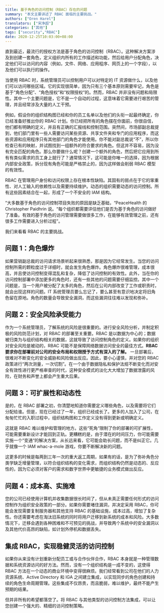 ```yaml
---
title: 基于角色的访问控制（RBAC）存在的问题
summary: "本文主要讲述了 RBAC 面临的主要挑战。"
authors: ["Oren Harel"]
translators: ["宋净超"]
categories: ["其他"]
tags: ["security","RBAC"]
date: 2020-12-25T10:03:00+08:00
---
```


直到最近，最流行的授权方法是基于角色的访问控制（RBAC）。这种解决方案涉及到创建一套角色，定义组织内所有的工作描述和功能，然后给用户分配角色，决定他们可以访问的内容（例如，文件、网络、应用程序、网页上的一个字段），以及他们可以执行的操作。

当使用 RBAC 时，系统管理员可以控制用户可以对特定的 IT 资源做什么，以及他们可以访问哪些区域。它的实现很简单，因为只有三个基本原则需要牢记，角色是基于“角色分配”、“角色授权“和“权限授权“的。然而，RBAC 并非没有问题和局限性。其中一个主要问题是，它不是一个自动的过程，这意味着它需要进行艰苦的管理，并且经常涉及大量的人工干预。

例如，假设你的组织结构图已经和你的员工名单以及他们的头衔一起最终确定，你已经准备好推出你的 RBAC 计划。你已经把所有的角色摆在你面前，你很自信，他们都有明确的定义，并且有正确的汇报线和控制范围。突然间，市场部副总裁提到，他们部门里有一些人需要访问某些资源、共享文件夹和专门的应用程序，而这些资源和应用程序只有其他部门的角色才能使用。你不能对副总裁说“不”，所以你检查已有的映射，并试图找到一组额外的符合要求的角色。但这并不容易，因为没有完全匹配的角色。那么你要做什么呢？创建一个额外的角色，然后把它应用到所有有类似需求的员工身上就行了？通常情况下，这可能是你唯一的选择，因为根据内部安全政策，拆分现有角色可能是严格禁止的，因为这样做会削弱 RBAC 模型的有效性。

RBAC 在管理用户身份和访问权限上存在根本性缺陷。其固有的弱点在于它的笨重性、对人工输入的依赖性以及需要持续维护。动态的组织需要动态的访问控制。所有这些因素结合在一起，形成了一个不安全的 IAM 结构。

“大多数基于角色的访问控制项目失败的原因是缺乏基础，“PeaceHealth 的 Christopher Paidhrin 说。“每个组织都需要评估他们是否为基于角色的访问做好了准备。有效的基于角色的访问管理需要做很多工作，在能够有效管理之前，还有很多工作需要进入分析过程”。

我们来看看 RBAC 的主要挑战。

## 问题 1：角色爆炸

如果营销副总裁的访问请求场景听起来很熟悉，那是因为它经常发生。当您的访问控制所需的颗粒度过于详细时，就会发生角色爆炸。角色爆炸很难管理，成本很高，并且使访问控制变得混乱和复杂，降低了访问控制的有效性。此外，当在你的访问控制部署中添加更多的角色时，还有一些其他的问题需要仔细监控。其中一个问题是，当一个用户被分配了太多的角色，然后在公司内部改变了工作或职责时，就会出现这样的问题。IT 系统管理员要么忘记了，要么甚至有意识地决定将旧角色留在原地。角色的数量会导致安全漏洞，而这些漏洞往往难以发现和弥补。

## 问题 2：安全风险承受能力

作为一个系统管理员，了解系统的风险是很重要的。进行安全风险分析，并制定积极的风险防范计划，对 RBAC 的部署至关重要。RBAC 是以数据为中心的；数据被归类为与组织结构相关的数据，这就导致了访问控制角色的定义。如果你的组织对安全风险是被动的，RBAC 可能不是保障网络数据访问安全的最佳方式。**RBAC 要求你在部署前对公司的安全布局和权限授予方式有深入的了解。** 一旦部署后，很难对不断变化的安全威胁和风险做出反应。因此，要小心谨慎，并对您的 RBAC 政策进行“两次测量，一次切割”。在一个由于数据隐私和保护法规不断变化而对安全有效性进行更严格审查的时代，这种安全模式的淡化大大增加了数据泄露的风险，在财务和声誉上都会产生重大后果。

## 问题 3：可扩展性和动态性

是的，在 RBAC 部署之初，你清楚地知道你需要定义哪些角色，以及需要将它们分配给谁。但是，现在已经过了一年，组织已经成长了。更多的人加入了公司，在匆匆忙忙的入职过程中，组织结构图和工作定义没有得到更新或明确定义。

这就是 RBAC 难以维护和管理的地方。这些“死角“限制了你的部署的可扩展性，可能需要重新设计才能回到正轨。更糟糕的是，由于潜在的时间压力，你可能需要实施一个“变通“的解决方案，从长远来看，它可能会助长问题，而不是纠正它。几乎就像一个 IAM whac-a-mole 游戏，你要不断解决新的问题。

这更多的时候是每两到三年一次的重大返工周期，如果有的话，是为了弥补角色分类学缺乏增量管理，以符合组织结构的变化需求，而组织结构仍然是动态的、反应性的，因为它必须对客户的需求和数字世界中更敏捷的业务模式做出反应。

## 问题 4：成本高、实施难

您的公司已经使用计算机并收集数据很长时间了，但从未真正需要任何形式的访问控制作为组织安全政策的一部分。如果你需要堵住漏洞，并决定采用 RBAC，你可能会发现需要复制服务器和其他支持 RBAC 的基础设施，成本过高，增加了复杂性。你还需要考虑在淘汰旧系统的同时将用户迁移到新系统的成本和风险。大多数情况下，迁移会遇到各种困难和不可预见的挑战，并导致两个系统中的安全漏洞以及其他代价高昂的缺陷，如计划外停机和数据丢失。

## 集成 RBAC，实现稳健灵活的访问控制

如果你从来没有计划重新分配员工或与合作伙伴合作，RBAC 本身就是一种管理数据和系统资源访问的好方法。然而，没有一个组织结构是一成不变的，这使得 RBAC 方法在一个动态的商业环境中变得很麻烦。我们经常看到公司在他们的人力资源系统、Active Directory 和 IGA 之间建立集成，以实现同步的角色创建和持续的角色生命周期管理。这些集成不仅昂贵，而且脆弱，难以维护，最终不能产生预期的结果。

但并非所有的希望都落空了。将 RBAC 与其他类型的访问控制方法集成，可以让您创建一个强大的、精细的访问控制策略。
